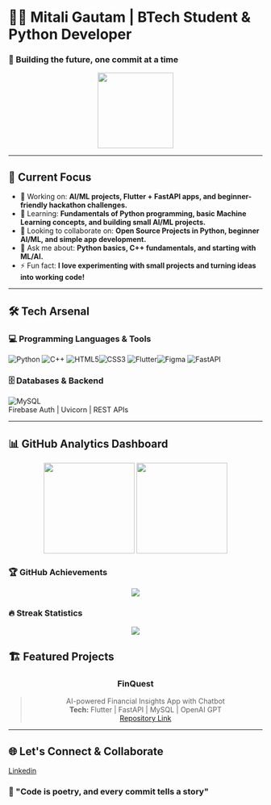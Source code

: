 # 👩‍💻 Mitali Gautam | BTech Student & Python Developer
### 🚀 Building the future, one commit at a time

<div align="center">
  <img height="150" src="https://avatars.githubusercontent.com/u/197641371?v=4"/>
</div>

---

## 🎯 Current Focus

- 🔭 Working on: **AI/ML projects, Flutter + FastAPI apps, and beginner-friendly hackathon challenges.**  
- 🌱 Learning: **Fundamentals of Python programming, basic Machine Learning concepts, and building small AI/ML projects.**  
- 👯 Looking to collaborate on: **Open Source Projects in Python, beginner AI/ML, and simple app development.**  
- 💬 Ask me about: **Python basics, C++ fundamentals, and starting with ML/AI.**  
- ⚡ Fun fact: **I love experimenting with small projects and turning ideas into working code!**  

---

## 🛠️ Tech Arsenal

### 💻 Programming Languages & Tools
![Python](https://img.shields.io/badge/Python-3776AB?style=for-the-badge&logo=python&logoColor=white)
![C++](https://img.shields.io/badge/C%2B%2B-00599C?style=for-the-badge&logo=c%2B%2B&logoColor=white)
![HTML5](https://img.shields.io/badge/HTML5-E34F26?style=for-the-badge&logo=html5&logoColor=white)![CSS3](https://img.shields.io/badge/CSS3-1572B6?style=for-the-badge&logo=css3&logoColor=white)
![Flutter](https://img.shields.io/badge/Flutter-02569B?style=for-the-badge&logo=flutter&logoColor=white)![Figma](https://img.shields.io/badge/Figma-F24E1E?style=for-the-badge&logo=figma&logoColor=white)
![FastAPI](https://img.shields.io/badge/FastAPI-009688?style=for-the-badge)

### 🗄️ Databases & Backend
![MySQL](https://img.shields.io/badge/MySQL-4479A1?style=for-the-badge&logo=mysql&logoColor=white)  
Firebase Auth | Uvicorn | REST APIs

---

## 📊 GitHub Analytics Dashboard

<div align="center">
  <img height="180em" src="https://github-readme-stats.vercel.app/api?username=mitali-gautam05&show_icons=true&theme=tokyonight&include_all_commits=true&count_private=true"/>
  <img height="180em" src="https://github-readme-stats.vercel.app/api/top-langs/?username=mitali-gautam05&layout=compact&langs_count=8&theme=tokyonight"/>
</div>

### 🏆 GitHub Achievements
<p align="center">
  <img src="https://github-profile-trophy.vercel.app/?username=mitali-gautam05&theme=tokyonight&no-frame=false&no-bg=false&margin-w=4&row=2&column=3"/>
</p>


### 🔥 Streak Statistics
<p align="center">
  <img src="https://github-readme-streak-stats.herokuapp.com/?user=mitali-gautam05&theme=tokyonight&hide_border=true"/>
</p>


## 🏗️ Featured Projects

<div align="center">

### **FinQuest**
> AI-powered Financial Insights App with Chatbot  
**Tech:** Flutter | FastAPI | MySQL | OpenAI GPT  
[Repository Link](https://github.com/mitali-gautam05/FinVengers.git)

</div>

---

## 🌐 Let's Connect & Collaborate
[Linkedin](www.linkedin.com/in/mitali-gautam-0317b632a)

  ### 🚀 "Code is poetry, and every commit tells a story"
</div>
